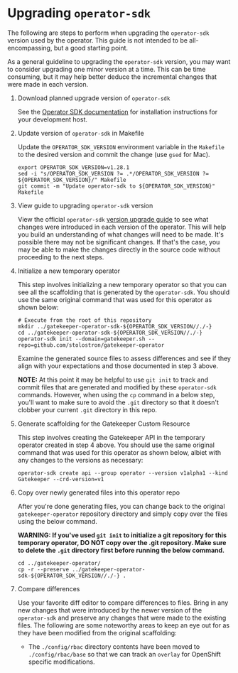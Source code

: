 # Upgrading `operator-sdk`

The following are steps to perform when upgrading the `operator-sdk` version used by the operator.
This guide is not intended to be all-encompassing, but a good starting point.

As a general guideline to upgrading the `operator-sdk` version, you may want to consider upgrading
one minor version at a time. This can be time consuming, but it may help better deduce the
incremental changes that were made in each version.

1. Download planned upgrade version of `operator-sdk`

   See the [Operator SDK documentation](https://sdk.operatorframework.io/docs/installation/) for
   installation instructions for your development host.

2. Update version of `operator-sdk` in Makefile

   Update the `OPERATOR_SDK_VERSION` environment variable in the `Makefile` to the desired version
   and commit the change (use `gsed` for Mac).

   ```shell
   export OPERATOR_SDK_VERSION=v1.28.1
   sed -i "s/OPERATOR_SDK_VERSION ?= .*/OPERATOR_SDK_VERSION ?= ${OPERATOR_SDK_VERSION}/" Makefile
   git commit -m "Update operator-sdk to ${OPERATOR_SDK_VERSION}" Makefile
   ```

3. View guide to upgrading `operator-sdk` version

   View the official `operator-sdk`
   [version upgrade guide](https://sdk.operatorframework.io/docs/upgrading-sdk-version/) to see what
   changes were introduced in each version of the operator. This will help you build an
   understanding of what changes will need to be made. It's possible there may not be significant
   changes. If that's the case, you may be able to make the changes directly in the source code
   without proceeding to the next steps.

4. Initialize a new temporary operator

   This step involves initializing a new temporary operator so that you can see all the scaffolding
   that is generated by the `operator-sdk`. You should use the same original command that was used
   for this operator as shown below:

   ```shell
   # Execute from the root of this repository
   mkdir ../gatekeeper-operator-sdk-${OPERATOR_SDK_VERSION//./-}
   cd ../gatekeeper-operator-sdk-${OPERATOR_SDK_VERSION//./-}
   operator-sdk init --domain=gatekeeper.sh --repo=github.com/stolostron/gatekeeper-operator
   ```

   Examine the generated source files to assess differences and see if they align with your
   expectations and those documented in step 3 above.

   **NOTE:** At this point it may be helpful to use `git init` to track and commit files that are
   generated and modified by these `operator-sdk` commands. However, when using the `cp` command in
   a below step, you'll want to make sure to avoid the `.git` directory so that it doesn't clobber
   your current `.git` directory in this repo.

5. Generate scaffolding for the Gatekeeper Custom Resource

   This step involves creating the Gatekeeper API in the temporary operator created in step 4 above.
   You should use the same original command that was used for this operator as shown below, albiet
   with any changes to the versions as necessary:

   ```shell
   operator-sdk create api --group operator --version v1alpha1 --kind Gatekeeper --crd-version=v1
   ```

6. Copy over newly generated files into this operator repo

   After you're done generating files, you can change back to the original `gatekeeper-operator`
   repository directory and simply copy over the files using the below command.

   **WARNING: If you've used `git init` to initialize a git repository for this temporary operator,
   DO NOT copy over the .git repository. Make sure to delete the `.git` directory first before
   running the below command.**

   ```shell
   cd ../gatekeeper-operator/
   cp -r --preserve ../gatekeeper-operator-sdk-${OPERATOR_SDK_VERSION//./-} .
   ```

7. Compare differences

   Use your favorite diff editor to compare differences to files. Bring in any new changes that were
   introduced by the newer version of the `operator-sdk` and preserve any changes that were made to
   the existing files. The following are some noteworthy areas to keep an eye out for as they have
   been modified from the original scaffolding:

   - The `./config/rbac` directory contents have been moved to `./config/rbac/base` so that we can
     track an `overlay` for OpenShift specific modifications.
